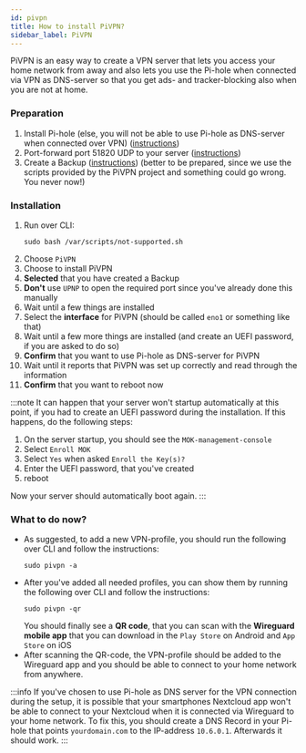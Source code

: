 ```yaml
---
id: pivpn
title: How to install PiVPN?
sidebar_label: PiVPN
---
```


PiVPN is an easy way to create a VPN server that lets you access your home network from away and also lets you use the Pi-hole when connected via VPN as DNS-server so that you get ads- and tracker-blocking also when you are not at home.

### Preparation
1. Install Pi-hole (else, you will not be able to use Pi-hole as DNS-server when connected over VPN) ([instructions](./pi-hole))
1. Port-forward port 51820 UDP to your server ([instructions](./port-forwarding))
1. Create a Backup ([instructions](./manual-backup))
(better to be prepared, since we use the scripts provided by the PiVPN project and something could go wrong. You never now!)

### Installation
1. Run over CLI:
    ```shell
    sudo bash /var/scripts/not-supported.sh
    ```
1. Choose `PiVPN`
1. Choose to install PiVPN
1. **Selected** that you have created a Backup
1. **Don't** use `UPNP` to open the required port since you've already done this manually
1. Wait until a few things are installed
1. Select the **interface** for PiVPN (should be called `eno1` or something like that)
1. Wait until a few more things are installed (and create an UEFI password, if you are asked to do so)
1. **Confirm** that you want to use Pi-hole as DNS-server for PiVPN
1. Wait until it reports that PiVPN was set up correctly and read through the information
1. **Confirm** that you want to reboot now

:::note
It can happen that your server won't startup automatically at this point, if you had to create an UEFI password during the installation. If this happens, do the following steps:
1. On the server startup, you should see the `MOK-management-console`
1. Select `Enroll MOK`
1. Select `Yes` when asked `Enroll the Key(s)?`
1. Enter the UEFI password, that you've created
1. reboot

Now your server should automatically boot again.
:::

### What to do now?
- As suggested, to add a new VPN-profile, you should run the following over CLI and follow the instructions:
    ```shell
    sudo pivpn -a
    ```
- After you've added all needed profiles, you can show them by running the following over CLI and follow the instructions:
    ```shell
    sudo pivpn -qr
    ```
    You should finally see a **QR code**, that you can scan with the **Wireguard mobile app** that you can download in the `Play Store` on Android and `App Store` on iOS
- After scanning the QR-code, the VPN-profile should be added to the Wireguard app and you should be able to connect to your home network from anywhere.

:::info
If you've chosen to use Pi-hole as DNS server for the VPN connection during the setup, it is possible that your smartphones Nextcloud app won't be able to connect to your Nextcloud when it is connected via Wireguard to your home network. To fix this, you should create a DNS Record in your Pi-hole that points `yourdomain.com` to the IP-address `10.6.0.1`. Afterwards it should work.
:::
